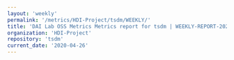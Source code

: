 ```yaml
---
layout: 'weekly'
permalink: '/metrics/HDI-Project/tsdm/WEEKLY/'
title: 'DAI Lab OSS Metrics Metrics report for tsdm | WEEKLY-REPORT-2020-04-26'
organization: 'HDI-Project'
repository: 'tsdm'
current_date: '2020-04-26'
---
```

